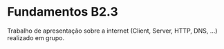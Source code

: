 # Fundamentos B2.3

Trabalho de apresentação sobre a internet (Client, Server, HTTP, DNS, ...) realizado em grupo.
